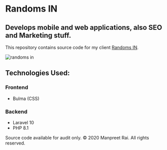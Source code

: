 
# Randoms IN

## Develops mobile and web applications, also SEO and Marketing stuff.

This repository contains source code for my client [Randoms IN](https://randoms.in).

![randoms in](https://github.com/manpreet-rai/randoms-in/assets/149692162/a86f2fd0-80a9-423e-b762-699bd6389fe8)

## Technologies Used:
### Frontend
 - Bulma (CSS)
 
### Backend
 - Laravel 10
 - PHP 8.1

Source code available for audit only. &copy; 2020 Manpreet Rai. All rights reserved.
